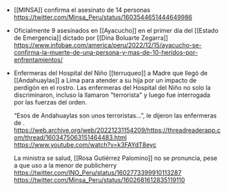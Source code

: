- [[MINSA]] confirma el asesinato de 14 personas https://twitter.com/Minsa_Peru/status/1603544651444649986

- Oficialmente 9 asesinados en [[Ayacucho]] en el primer dia del [[Estado de Emergencia]] dictado por [[Dina Boluarte Zegarra]]
  https://www.infobae.com/america/peru/2022/12/15/ayacucho-se-confirma-la-muerte-de-una-persona-y-mas-de-10-heridos-por-enfrentamientos/

- Enfermeras del Hospital del Niño [[terruqueo]] a Madre que llegó de [[Andahuaylas]] a Lima para atender a su hija por un impacto de perdigón en el rostro.
  Las enfermeras del Hospital del Niño no solo la discriminaron, incluso la llamaron "terrorista" y luego fue interrogada por las fuerzas del orden.

  “Esos de Andahuaylas son unos terroristas…”, le dijeron las enfermeras de .
  https://web.archive.org/web/20221231154209/https://threadreaderapp.com/thread/1603475063151464483.html
  https://www.youtube.com/watch?v=k3FAYdT8eyc

  La ministra se salud, [[Rosa Gutiérrez Palomino]] no se pronuncia, pese a que uso a la menor de publicherry
  https://twitter.com/INO_Peru/status/1602773399910113287
  https://twitter.com/Minsa_Peru/status/1602681612835119110
